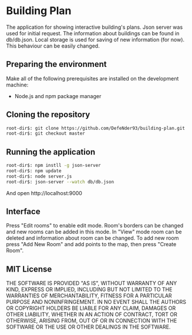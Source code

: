 # Building Plan

The application for showing interactive building's plans.
Json server was used for initial request. The information about buildings can be found in db/db.json.
Local storage is used for saving of new information (for now). This behaviour can be easily changed.

## Preparing the environment

Make all of the following prerequisites are installed on the development machine:

- Node.js and npm package manager

## Cloning the repository
  
```bash
root-dir$: git clone https://github.com/DefeNder93/building-plan.git
root-dir$: git checkout master
```

## Running the application

```bash
root-dir$: npm instll -g json-server
root-dir$: npm update
root-dir$: node server.js
root-dir$: json-server --watch db/db.json
```

And open http://localhost:9000

## Interface

Press "Edit rooms" to enable edit mode. Room's borders can be changed and new rooms can be added in this mode. In "View"
mode room can be deleted and information about room can be changed. To add new room press "Add New Room" and add points to the map,
then press "Create Room".

## MIT License

THE SOFTWARE IS PROVIDED "AS IS", WITHOUT WARRANTY OF ANY KIND, EXPRESS OR
IMPLIED, INCLUDING BUT NOT LIMITED TO THE WARRANTIES OF MERCHANTABILITY,
FITNESS FOR A PARTICULAR PURPOSE AND NONINFRINGEMENT. IN NO EVENT SHALL THE
AUTHORS OR COPYRIGHT HOLDERS BE LIABLE FOR ANY CLAIM, DAMAGES OR OTHER
LIABILITY, WHETHER IN AN ACTION OF CONTRACT, TORT OR OTHERWISE, ARISING FROM,
OUT OF OR IN CONNECTION WITH THE SOFTWARE OR THE USE OR OTHER DEALINGS IN THE
SOFTWARE.

